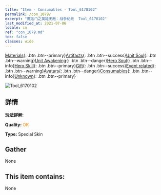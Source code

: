 ```yaml
---
title: "Item - Consumables - Tool_6170102"
permalink: /con_1079/
excerpt: "魔法门之英雄无敌：战争纪元  Tool_6170102"
last_modified_at: 2021-07-06
locale: cn
ref: "con_1079.md"
toc: false
classes: wide
---
```

 [Materials](/ItemsCN/){: .btn .btn--primary}[Artifacts](/ItemsCN/Artifacts/){: .btn .btn--success}[Unit Soul](/ItemsCN/UnitSoul/){: .btn .btn--warning}[Unit Awakening](/ItemsCN/UnitAwakening/){: .btn .btn--danger}[Hero Soul](/ItemsCN/HeroSoul/){: .btn .btn--info}[Hero Skill](/ItemsCN/HeroSkill/){: .btn .btn--primary}[Gift](/ItemsCN/Gift/){: .btn .btn--success}[Event related](/ItemsCN/Events/){: .btn .btn--warning}[Avatars](/ItemsCN/Avatars/){: .btn .btn--danger}[Consumables](/ItemsCN/Consumables/){: .btn .btn--info}[Unknown](/ItemsCN/Unknown/){: .btn .btn--primary}

 ![Tool_6170102](/images/h/h_Cassanbel3.jpg)

## 詳情
 **玩法詳解:** 

 **Quality:** <span style="color: #FF8C00">OK</span>

 **Type:** Special Skin

## Gather

  None

## This item contains:

  None

